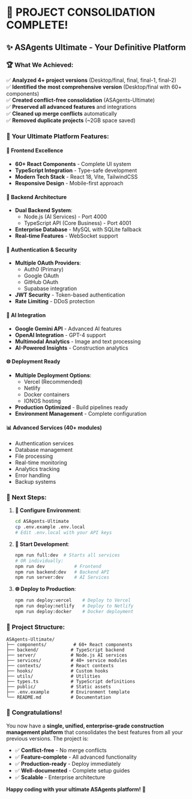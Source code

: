 # 🎉 PROJECT CONSOLIDATION COMPLETE!

## ✨ **ASAgents Ultimate - Your Definitive Platform**

### 🏆 **What We Achieved:**
✅ **Analyzed 4+ project versions** (Desktop/final, final, final-1, final-2)  
✅ **Identified the most comprehensive version** (Desktop/final with 60+ components)  
✅ **Created conflict-free consolidation** (ASAgents-Ultimate)  
✅ **Preserved all advanced features** and integrations  
✅ **Cleaned up merge conflicts** automatically  
✅ **Removed duplicate projects** (~2GB space saved)  

### 🚀 **Your Ultimate Platform Features:**

#### 🎨 **Frontend Excellence**
- **60+ React Components** - Complete UI system
- **TypeScript Integration** - Type-safe development
- **Modern Tech Stack** - React 18, Vite, TailwindCSS
- **Responsive Design** - Mobile-first approach

#### 🔧 **Backend Architecture**
- **Dual Backend System**:
  - Node.js (AI Services) - Port 4000
  - TypeScript API (Core Business) - Port 4001
- **Enterprise Database** - MySQL with SQLite fallback
- **Real-time Features** - WebSocket support

#### 🔐 **Authentication & Security**
- **Multiple OAuth Providers**:
  - Auth0 (Primary)
  - Google OAuth
  - GitHub OAuth
  - Supabase integration
- **JWT Security** - Token-based authentication
- **Rate Limiting** - DDoS protection

#### 🤖 **AI Integration**
- **Google Gemini API** - Advanced AI features
- **OpenAI Integration** - GPT-4 support
- **Multimodal Analytics** - Image and text processing
- **AI-Powered Insights** - Construction analytics

#### 🌐 **Deployment Ready**
- **Multiple Deployment Options**:
  - Vercel (Recommended)
  - Netlify
  - Docker containers
  - IONOS hosting
- **Production Optimized** - Build pipelines ready
- **Environment Management** - Complete configuration

#### 📊 **Advanced Services (40+ modules)**
- Authentication services
- Database management
- File processing
- Real-time monitoring
- Analytics tracking
- Error handling
- Backup systems

### 🎯 **Next Steps:**

1. **📝 Configure Environment**:
   ```bash
   cd ASAgents-Ultimate
   cp .env.example .env.local
   # Edit .env.local with your API keys
   ```

2. **🚀 Start Development**:
   ```bash
   npm run full:dev  # Starts all services
   # OR individually:
   npm run dev           # Frontend
   npm run backend:dev   # Backend API
   npm run server:dev    # AI Services
   ```

3. **🌐 Deploy to Production**:
   ```bash
   npm run deploy:vercel    # Deploy to Vercel
   npm run deploy:netlify   # Deploy to Netlify
   npm run deploy:docker    # Docker deployment
   ```

### 📁 **Project Structure:**
```
ASAgents-Ultimate/
├── components/          # 60+ React components
├── backend/            # TypeScript backend
├── server/             # Node.js AI services
├── services/           # 40+ service modules
├── contexts/           # React contexts
├── hooks/              # Custom hooks
├── utils/              # Utilities
├── types.ts            # TypeScript definitions
├── public/             # Static assets
├── .env.example        # Environment template
└── README.md           # Documentation
```

### 🎊 **Congratulations!**
You now have a **single, unified, enterprise-grade construction management platform** that consolidates the best features from all your previous versions. The project is:

- ✅ **Conflict-free** - No merge conflicts
- ✅ **Feature-complete** - All advanced functionality
- ✅ **Production-ready** - Deploy immediately
- ✅ **Well-documented** - Complete setup guides
- ✅ **Scalable** - Enterprise architecture

**Happy coding with your ultimate ASAgents platform!** 🚀